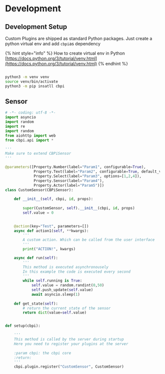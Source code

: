 # Development

## Development Setup

Custom Plugins are shipped as standard Python packages. Just create a python virtual env and add `cbpi`as dependency

{% hint style="info" %}
How to create virtual env in Python  
[https://docs.python.org/3/tutorial/venv.html](https://docs.python.org/3/tutorial/venv.html)
{% endhint %}

```bash

python3 -m venv venv
source venv/bin/activate
python3 -m pip insatll cbpi
```

##   Sensor

```python
# -*- coding: utf-8 -*-
import asyncio
import random
import re
import random
from aiohttp import web
from cbpi.api import *

'''
Make sure to extend CBPiSensor
'''

@parameters([Property.Number(label="Param1", configurable=True), 
             Property.Text(label="Param2", configurable=True, default_value="HALLO"), 
             Property.Select(label="Param3", options=[1,2,4]), 
             Property.Sensor(label="Param4"), 
             Property.Actor(label="Param5")])
class CustomSensor(CBPiSensor):
    
    def __init__(self, cbpi, id, props):
    
        super(CustomSensor, self).__init__(cbpi, id, props)
        self.value = 0

    
    @action(key="Test", parameters=[])
    async def action1(self, **kwargs):
        '''
        A custom action. Which can be called from the user interface
        '''
        print("ACTION!", kwargs)

    async def run(self):
        '''
        This method is executed asynchronousely 
        In this example the code is executed every second
        '''
        while self.running is True:
            self.value = random.randint(0,50)
            self.push_update(self.value)
            await asyncio.sleep(1)
    
    def get_state(self):
        # return the current state of the sensor
        return dict(value=self.value)


def setup(cbpi):

    '''
    This method is called by the server during startup 
    Here you need to register your plugins at the server
    
    :param cbpi: the cbpi core 
    :return: 
    '''
    cbpi.plugin.register("CustomSensor", CustomSensor)
```

